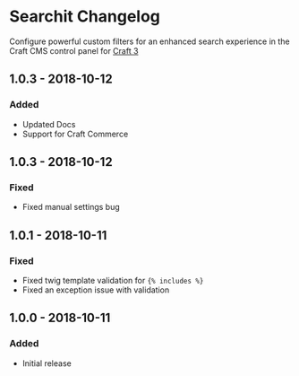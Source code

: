 # Searchit Changelog
>
Configure powerful custom filters for an enhanced search experience in the Craft CMS control panel for [Craft 3](http://craftcms.com)

## 1.0.3 - 2018-10-12

### Added

*   Updated Docs
*   Support for Craft Commerce

## 1.0.3 - 2018-10-12

### Fixed

*   Fixed manual settings bug

## 1.0.1 - 2018-10-11

### Fixed

*   Fixed twig template validation for `{% includes %}`
*   Fixed an exception issue with validation

## 1.0.0 - 2018-10-11

### Added

*   Initial release
